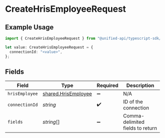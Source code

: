 # CreateHrisEmployeeRequest

## Example Usage

```typescript
import { CreateHrisEmployeeRequest } from "@unified-api/typescript-sdk/sdk/models/operations";

let value: CreateHrisEmployeeRequest = {
  connectionId: "<value>",
};
```

## Fields

| Field                                                             | Type                                                              | Required                                                          | Description                                                       |
| ----------------------------------------------------------------- | ----------------------------------------------------------------- | ----------------------------------------------------------------- | ----------------------------------------------------------------- |
| `hrisEmployee`                                                    | [shared.HrisEmployee](../../../sdk/models/shared/hrisemployee.md) | :heavy_minus_sign:                                                | N/A                                                               |
| `connectionId`                                                    | *string*                                                          | :heavy_check_mark:                                                | ID of the connection                                              |
| `fields`                                                          | *string*[]                                                        | :heavy_minus_sign:                                                | Comma-delimited fields to return                                  |